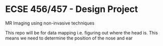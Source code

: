 # ECSE 456/457 - Design Project
MR Imaging using non-invasive techniques

This repo will be for data mapping
i.e. figuring out where the head is.
This means we need to determine the position of the nose and ear